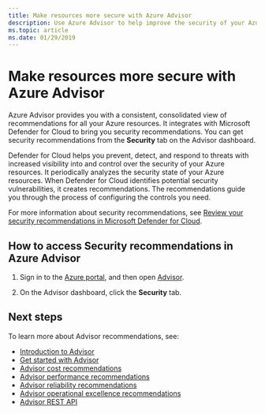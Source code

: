 ```yaml
---
title: Make resources more secure with Azure Advisor
description: Use Azure Advisor to help improve the security of your Azure deployments.
ms.topic: article
ms.date: 01/29/2019
---
```

# Make resources more secure with Azure Advisor

Azure Advisor provides you with a consistent, consolidated view of recommendations for all your Azure resources. It integrates with Microsoft Defender for Cloud to bring you security recommendations. You can get security recommendations from the **Security** tab on the Advisor dashboard.

Defender for Cloud helps you prevent, detect, and respond to threats with increased visibility into and control over the security of your Azure resources. It periodically analyzes the security state of your Azure resources. When Defender for Cloud identifies potential security vulnerabilities, it creates recommendations. The recommendations guide you through the process of configuring the controls you need. 

For more information about security recommendations, see [Review your security recommendations in Microsoft Defender for Cloud](../defender-for-cloud/review-security-recommendations.md).

## How to access Security recommendations in Azure Advisor

1. Sign in to the [Azure portal](https://portal.azure.com), and then open [Advisor](https://aka.ms/azureadvisordashboard).

2.	On the Advisor dashboard, click the **Security** tab.

## Next steps

To learn more about Advisor recommendations, see:
* [Introduction to Advisor](advisor-overview.md)
* [Get started with Advisor](advisor-get-started.md)
* [Advisor cost recommendations](advisor-reference-cost-recommendations.md)
* [Advisor performance recommendations](advisor-reference-performance-recommendations.md)
* [Advisor reliability recommendations](advisor-reference-reliability-recommendations.md)
* [Advisor operational excellence recommendations](advisor-reference-operational-excellence-recommendations.md)
* [Advisor REST API](/rest/api/advisor/)
